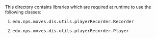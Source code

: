 This directory contains libraries which are required at runtime to use the following classes:

1.  <pre>edu.nps.moves.dis.utils.playerRecorder.Recorder</pre>
2.  <pre>edu.nps.moves.dis.utils.playerRecorder.Player</pre>


